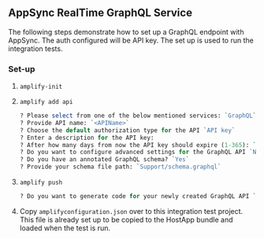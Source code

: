## AppSync RealTime GraphQL Service 

The following steps demonstrate how to set up a GraphQL endpoint with AppSync. The auth configured will be API key. The set up is used to run the integration tests.


### Set-up

1. `amplify-init`

2. `amplify add api`

    ```perl
    ? Please select from one of the below mentioned services: `GraphQL`
    ? Provide API name: `<APIName>`
    ? Choose the default authorization type for the API `API key`
    ? Enter a description for the API key:
    ? After how many days from now the API key should expire (1-365): `365`
    ? Do you want to configure advanced settings for the GraphQL API `No, I am done`
    ? Do you have an annotated GraphQL schema? `Yes`
    ? Provide your schema file path: `Support/schema.graphql`
    ```

3.  `amplify push`

    ```perl
    ? Do you want to generate code for your newly created GraphQL API `No`
    ```

4. Copy `amplifyconfiguration.json`  over to this integration test project. This file is already set up to be copied to the HostApp bundle and loaded when the test is run.

